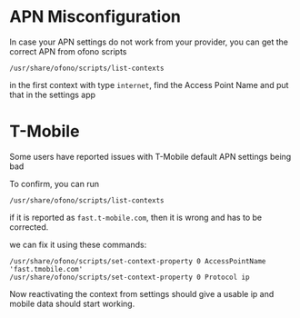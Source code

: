 # APN Misconfiguration

In case your APN settings do not work from your provider, you can get the correct APN from ofono scripts

	/usr/share/ofono/scripts/list-contexts

in the first context with type `internet`, find the Access Point Name and put that in the settings app

# T-Mobile

Some users have reported issues with T-Mobile default APN settings being bad

To confirm, you can run

	/usr/share/ofono/scripts/list-contexts

if it is reported as `fast.t-mobile.com`, then it is wrong and has to be corrected.

we can fix it using these commands:

	/usr/share/ofono/scripts/set-context-property 0 AccessPointName 'fast.tmobile.com'
	/usr/share/ofono/scripts/set-context-property 0 Protocol ip

Now reactivating the context from settings should give a usable ip and mobile data should start working.
